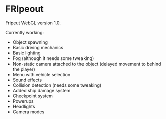 # FRIpeout
Fripeut WebGL version 1.0.

Currently working:
* Object spawning
* Basic driving mechanics
* Basic lighting
* Fog (although it needs some tweaking)
* Non-static camera attached to the object (delayed movement to behind the player)
* Menu with vehicle selection
* Sound effects
* Collision detection (needs some tweaking)
* Added ship damage system
* Checkpoint system
* Powerups
* Headlights
* Camera modes